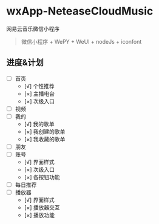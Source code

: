 # wxApp-NeteaseCloudMusic
网易云音乐微信小程序

> 微信小程序 + WePY + WeUI + nodeJs + iconfont

## 进度&计划
- [ ] 首页
  - [√] 个性推荐
  - [×] 主播电台
  - [×] 次级入口
- [ ] 视频
- [ ] 我的
  - [√] 我的歌单
  - [×] 我创建的歌单
  - [×] 我收藏的歌单
- [ ] 朋友
- [ ] 账号
  - [√] 界面样式
  - [×] 次级入口
  - [×] 各按钮功能
- [ ] 每日推荐
- [ ] 播放器
  - [√] 界面样式
  - [×] 播放器交互
  - [×] 播放功能
    
